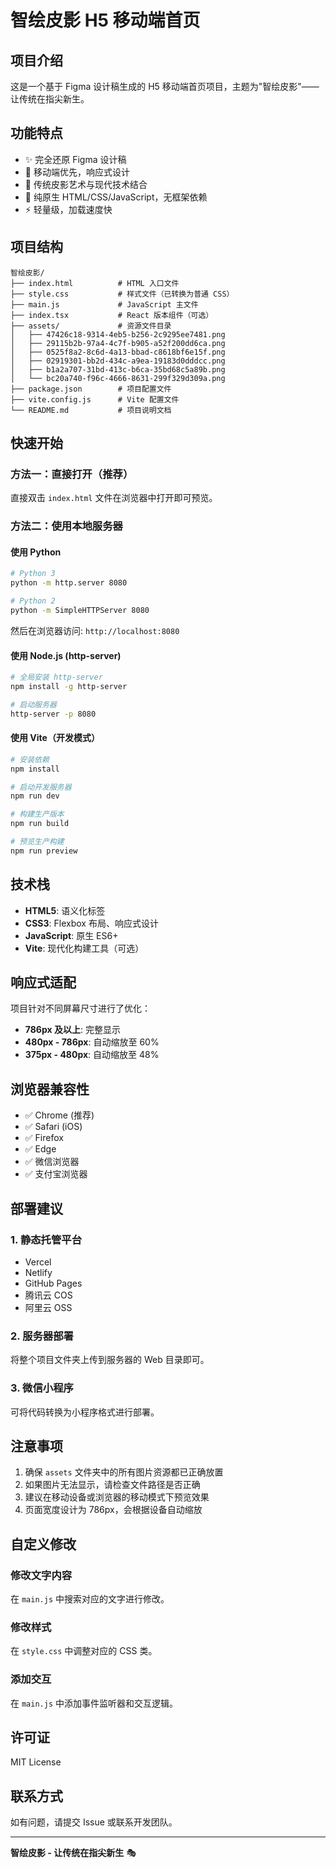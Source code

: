 # 智绘皮影 H5 移动端首页

## 项目介绍

这是一个基于 Figma 设计稿生成的 H5 移动端首页项目，主题为"智绘皮影"——让传统在指尖新生。

## 功能特点

- ✨ 完全还原 Figma 设计稿
- 📱 移动端优先，响应式设计
- 🎨 传统皮影艺术与现代技术结合
- 🚀 纯原生 HTML/CSS/JavaScript，无框架依赖
- ⚡ 轻量级，加载速度快

## 项目结构

```
智绘皮影/
├── index.html          # HTML 入口文件
├── style.css           # 样式文件（已转换为普通 CSS）
├── main.js             # JavaScript 主文件
├── index.tsx           # React 版本组件（可选）
├── assets/             # 资源文件目录
│   ├── 47426c18-9314-4eb5-b256-2c9295ee7481.png
│   ├── 29115b2b-97a4-4c7f-b905-a52f200dd6ca.png
│   ├── 0525f8a2-8c6d-4a13-bbad-c8618bf6e15f.png
│   ├── 02919301-bb2d-434c-a9ea-19183d0dddcc.png
│   ├── b1a2a707-31bd-413c-b6ca-35bd68c5a89b.png
│   └── bc20a740-f96c-4666-8631-299f329d309a.png
├── package.json        # 项目配置文件
├── vite.config.js      # Vite 配置文件
└── README.md           # 项目说明文档
```

## 快速开始

### 方法一：直接打开（推荐）

直接双击 `index.html` 文件在浏览器中打开即可预览。

### 方法二：使用本地服务器

#### 使用 Python

```bash
# Python 3
python -m http.server 8080

# Python 2
python -m SimpleHTTPServer 8080
```

然后在浏览器访问: `http://localhost:8080`

#### 使用 Node.js (http-server)

```bash
# 全局安装 http-server
npm install -g http-server

# 启动服务器
http-server -p 8080
```

#### 使用 Vite（开发模式）

```bash
# 安装依赖
npm install

# 启动开发服务器
npm run dev

# 构建生产版本
npm run build

# 预览生产构建
npm run preview
```

## 技术栈

- **HTML5**: 语义化标签
- **CSS3**: Flexbox 布局、响应式设计
- **JavaScript**: 原生 ES6+
- **Vite**: 现代化构建工具（可选）

## 响应式适配

项目针对不同屏幕尺寸进行了优化：

- **786px 及以上**: 完整显示
- **480px - 786px**: 自动缩放至 60%
- **375px - 480px**: 自动缩放至 48%

## 浏览器兼容性

- ✅ Chrome (推荐)
- ✅ Safari (iOS)
- ✅ Firefox
- ✅ Edge
- ✅ 微信浏览器
- ✅ 支付宝浏览器

## 部署建议

### 1. 静态托管平台
- Vercel
- Netlify
- GitHub Pages
- 腾讯云 COS
- 阿里云 OSS

### 2. 服务器部署
将整个项目文件夹上传到服务器的 Web 目录即可。

### 3. 微信小程序
可将代码转换为小程序格式进行部署。

## 注意事项

1. 确保 `assets` 文件夹中的所有图片资源都已正确放置
2. 如果图片无法显示，请检查文件路径是否正确
3. 建议在移动设备或浏览器的移动模式下预览效果
4. 页面宽度设计为 786px，会根据设备自动缩放

## 自定义修改

### 修改文字内容
在 `main.js` 中搜索对应的文字进行修改。

### 修改样式
在 `style.css` 中调整对应的 CSS 类。

### 添加交互
在 `main.js` 中添加事件监听器和交互逻辑。

## 许可证

MIT License

## 联系方式

如有问题，请提交 Issue 或联系开发团队。

---

**智绘皮影 - 让传统在指尖新生** 🎭

